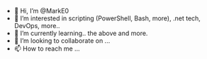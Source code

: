 - 👋 Hi, I’m @MarkE0
- 👀 I’m interested in scripting (PowerShell, Bash, more), .net tech, DevOps, more..
- 🌱 I’m currently learning.. the above and more.
- 💞️ I’m looking to collaborate on ...
- 📫 How to reach me ...

<!---
MarkE0/MarkE0 is a ✨ special ✨ repository because its `README.md` (this file) appears on your GitHub profile.
You can click the Preview link to take a look at your changes.
--->
